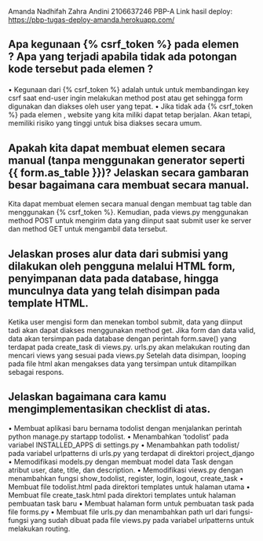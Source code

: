 Amanda Nadhifah Zahra Andini
2106637246
PBP-A
Link hasil deploy: https://pbp-tugas-deploy-amanda.herokuapp.com/ 

## Apa kegunaan {% csrf_token %} pada elemen <form>? Apa yang terjadi apabila tidak ada potongan kode tersebut pada elemen <form>?
•	Kegunaan dari {% csrf_token %} adalah untuk untuk membandingan key csrf saat end-user ingin melakukan method post atau get sehingga form digunakan dan diakses oleh user yang tepat.
•	Jika tidak ada {% csrf_token %} pada elemen <form>, website yang kita miliki dapat tetap berjalan. Akan tetapi, memiliki risiko yang tinggi untuk bisa diakses secara umum.

## Apakah kita dapat membuat elemen <form> secara manual (tanpa menggunakan generator seperti {{ form.as_table }})? Jelaskan secara gambaran besar bagaimana cara membuat <form> secara manual.
Kita dapat membuat elemen <form> secara manual dengan membuat tag table dan menggunakan {% csrf_token %}. Kemudian, pada views.py menggunakan method POST untuk mengirim data yang diinput saat submit user ke server dan method GET untuk mengambil data tersebut.

## Jelaskan proses alur data dari submisi yang dilakukan oleh pengguna melalui HTML form, penyimpanan data pada database, hingga munculnya data yang telah disimpan pada template HTML.
Ketika user mengisi form dan menekan tombol submit, data yang diinput tadi akan dapat diakses menggunakan method get. Jika form dan data valid, data akan tersimpan pada database dengan perintah form.save() yang terdapat pada create_task di views.py. urls.py akan melakukan routing dan mencari views yang sesuai pada views.py Setelah data disimpan, looping pada file html akan mengakses data yang tersimpan untuk ditampilkan sebagai respons.


## Jelaskan bagaimana cara kamu mengimplementasikan checklist di atas.
•	Membuat aplikasi baru bernama todolist dengan menjalankan perintah python manage.py startapp todolist.
•	Menambahkan ‘todolist’ pada variabel INSTALLED_APPS di settings.py
•	Menambahkan path todolist/ pada variabel urlpatterns di urls.py yang terdapat di direktori project_django
•	Memodifikasi models.py dengan membuat model data Task dengan atribut user, date, title, dan description.
•	Memodifikasi views.py dengan menambahkan fungsi show_todolist, register, login, logout, create_task
•	Membuat file todolist.html pada direktori templates untuk halaman utama
•	Membuat file create_task.html pada direktori templates untuk halaman pembuatan task baru
•	Membuat halaman form untuk pembuatan task pada file forms.py
•	Membuat file urls.py dan menambahkan path url dari fungsi-fungsi yang sudah dibuat pada file views.py pada variabel urlpatterns untuk melakukan routing.
